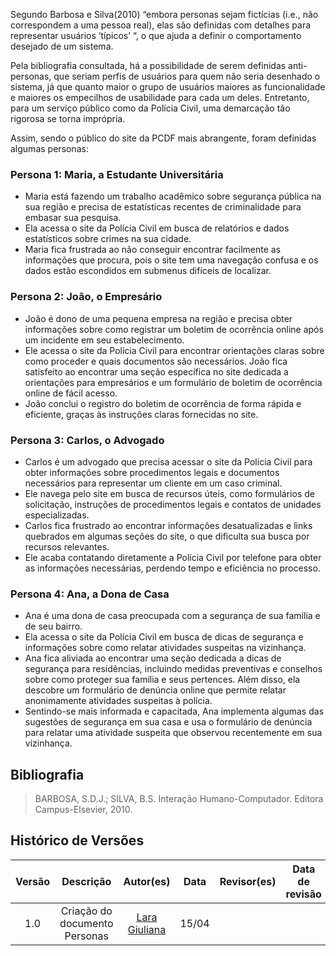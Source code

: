 Segundo Barbosa e Silva(2010) “embora personas sejam fictícias (i.e., não correspondem a uma pessoa real), elas são definidas com detalhes para representar usuários ‘típicos’ “, o que ajuda a definir o comportamento desejado de um sistema.

Pela bibliografia consultada, há a possibilidade de serem definidas anti-personas, que seriam perfis de usuários para quem não seria desenhado o sistema, já que quanto maior o grupo de usuários maiores as funcionalidade e maiores os empecilhos de usabilidade para cada um deles. Entretanto, para um serviço público como da Polícia Civil, uma demarcação tão rigorosa se torna imprópria.

Assim, sendo o público do site da PCDF mais abrangente, foram definidas algumas personas:
### Persona 1: Maria, a Estudante Universitária
* Maria está fazendo um trabalho acadêmico sobre segurança pública na sua região e precisa de estatísticas recentes de criminalidade para embasar sua pesquisa.
* Ela acessa o site da Polícia Civil em busca de relatórios e dados estatísticos sobre crimes na sua cidade.
* Maria fica frustrada ao não conseguir encontrar facilmente as informações que procura, pois o site tem uma navegação confusa e os dados estão escondidos em submenus difíceis de localizar.

### Persona 2: João, o Empresário
* João é dono de uma pequena empresa na região e precisa obter informações sobre como registrar um boletim de ocorrência online após um incidente em seu estabelecimento.
* Ele acessa o site da Polícia Civil para encontrar orientações claras sobre como proceder e quais documentos são necessários.
João fica satisfeito ao encontrar uma seção específica no site dedicada a orientações para empresários e um formulário de boletim de ocorrência online de fácil acesso.
* João conclui o registro do boletim de ocorrência de forma rápida e eficiente, graças às instruções claras fornecidas no site.

### Persona 3: Carlos, o Advogado
* Carlos é um advogado que precisa acessar o site da Polícia Civil para obter informações sobre procedimentos legais e documentos necessários para representar um cliente em um caso criminal.
* Ele navega pelo site em busca de recursos úteis, como formulários de solicitação, instruções de procedimentos legais e contatos de unidades especializadas.
* Carlos fica frustrado ao encontrar informações desatualizadas e links quebrados em algumas seções do site, o que dificulta sua busca por recursos relevantes.
* Ele acaba contatando diretamente a Polícia Civil por telefone para obter as informações necessárias, perdendo tempo e eficiência no processo.

### Persona 4: Ana, a Dona de Casa
* Ana é uma dona de casa preocupada com a segurança de sua família e de seu bairro.
* Ela acessa o site da Polícia Civil em busca de dicas de segurança e informações sobre como relatar atividades suspeitas na vizinhança.
* Ana fica aliviada ao encontrar uma seção dedicada a dicas de segurança para residências, incluindo medidas preventivas e conselhos sobre como proteger sua família e seus pertences. Além disso, ela descobre um formulário de denúncia online que permite relatar anonimamente atividades suspeitas à polícia.
* Sentindo-se mais informada e capacitada, Ana implementa algumas das sugestões de segurança em sua casa e usa o formulário de denúncia para relatar uma atividade suspeita que observou recentemente em sua vizinhança.

## Bibliografia
> BARBOSA, S.D.J.; SILVA, B.S. Interação Humano-Computador. Editora Campus-Elsevier, 2010.

## Histórico de Versões

| Versão |          Descrição              |     Autor(es)      |      Data      |   Revisor(es)     |    Data de revisão    |  
|:------:|:-------------------------------:|:--------------:|:--------------:|:-------------:|:---------------------:|
|  1.0   | Criação do documento Personas                   |   [Lara Giuliana](https://github.com/gravelylara)     |   15/04   |
